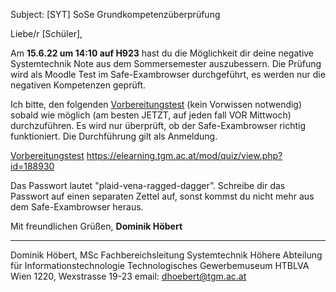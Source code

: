 Subject: [SYT] SoSe Grundkompetenzüberprüfung

Liebe/r [Schüler],

Am **15.6.22 um 14:10 auf H923** hast du die Möglichkeit dir deine negative Systemtechnik Note aus dem Sommersemester auszubessern.
Die Prüfung wird als Moodle Test im Safe-Exambrowser durchgeführt, es werden nur die negativen Kompetenzen geprüft.

Ich bitte, den folgenden [Vorbereitungstest](https://elearning.tgm.ac.at/mod/quiz/view.php?id=188930) (kein Vorwissen notwendig) sobald wie möglich (am besten JETZT, auf jeden fall VOR Mittwoch) durchzuführen.
Es wird nur überprüft, ob der Safe-Exambrowser richtig funktioniert. Die Durchführung gilt als Anmeldung.

[Vorbereitungstest](https://elearning.tgm.ac.at/mod/quiz/view.php?id=188930)
https://elearning.tgm.ac.at/mod/quiz/view.php?id=188930

Das Passwort lautet "plaid-vena-ragged-dagger”. Schreibe dir das Passwort auf einen separaten Zettel auf, sonst kommst du nicht mehr aus dem Safe-Exambrowser heraus.

Mit freundlichen Grüßen,
**Dominik Höbert**

________________________________
Dominik Höbert, MSc
Fachbereichsleitung Systemtechnik
Höhere Abteilung für Informationstechnologie
Technologisches Gewerbemuseum
HTBLVA Wien 1220, Wexstrasse 19-23
email: dhoebert@tgm.ac.at